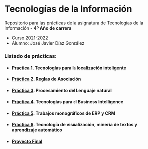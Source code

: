 # Tecnologías de la Información

Repositorio para las prácticas de la asignatura de Tecnologías de la Información - **4º Año de carrera**
- Curso 2021-2022
- Alumno: José Javier Díaz González

### Listado de prácticas:
- #### [Practica 1.](https://github.com/alu0101128894/TIO/tree/main/Prácticas/Practica%201.%20Tecnolog%C3%ADas%20para%20la%20localizaci%C3%B3n%20inteligente) Tecnologías para la localización inteligente

- #### [Práctica 2](https://github.com/alu0101128894/TIO/tree/main/Prácticas/Pr%C3%A1ctica%202.%20Reglas%20de%20Asociaci%C3%B3n). Reglas de Asociación

- #### [Práctica 3](https://github.com/alu0101128894/TIO/tree/main/Prácticas/Pr%C3%A1ctica%203.%20Procesamiento%20del%20Lenguaje%20natural). Procesamiento del Lenguaje natural

- #### [Práctica 4](https://github.com/alu0101128894/TIO/tree/main/Prácticas/Pr%C3%A1ctica%204.%20Tecnolog%C3%ADas%20para%20el%20Business%20Intelligence). Tecnologías para el Business Intelligence

- #### [Práctica 5](https://github.com/alu0101128894/TIO/tree/main/Prácticas/Pr%C3%A1ctica%205.%20Trabajos%20monogr%C3%A1ficos%20de%20ERP%20y%20CRM). Trabajos monográficos de ERP y CRM

- #### [Práctica 6](https://github.com/alu0101128894/TIO/tree/main/Prácticas/Pr%C3%A1ctica%206.%20Tecnolog%C3%ADa%20de%20visualizaci%C3%B3n%2C%20miner%C3%ADa%20de%20textos%20y%20aprendizaje%20autom%C3%A1tico). Tecnología de visualización, minería de textos y aprendizaje automático

- #### [Proyecto Final](https://github.com/alu0101128894/TIO/tree/main/Proyecto%20Final)